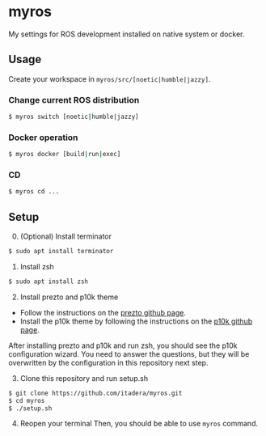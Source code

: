 # myros

My settings for ROS development installed on native system or docker.

## Usage

Create your workspace in `myros/src/[noetic|humble|jazzy]`.


### Change current ROS distribution
```bash
$ myros switch [noetic|humble|jazzy]
```

### Docker operation
```bash
$ myros docker [build|run|exec]
```

### CD
``` bash
$ myros cd ...
```




## Setup
0. (Optional) Install terminator
```bash
$ sudo apt install terminator
```

1. Install zsh

```bash
$ sudo apt install zsh
```

2. Install prezto and p10k theme

- Follow the instructions on the [prezto github page](https://github.com/sorin-ionescu/prezto).
- Install the p10k theme by following the instructions on the [p10k github page](https://github.com/romkatv/powerlevel10k).

After installing prezto and p10k and run zsh, you should see the p10k configuration wizard. You need to answer the questions, but they will be overwritten by the configuration in this repository next step.

3. Clone this repository and run setup.sh

```bash
$ git clone https://github.com/itadera/myros.git
$ cd myros
$ ./setup.sh
```

4. Reopen your terminal
Then, you should be able to use ```myros``` command.

